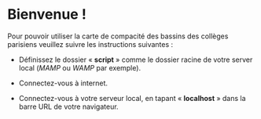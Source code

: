 # Bienvenue !
Pour pouvoir utiliser la carte de compacité des bassins des collèges parisiens veuillez suivre les instructions suivantes :

- Définissez le dossier « **script** » comme le dossier racine de votre server local (*MAMP* ou *WAMP* par exemple).

- Connectez-vous à internet.

- Connectez-vous à votre serveur local, en tapant « **localhost** » dans la barre URL de votre navigateur.
